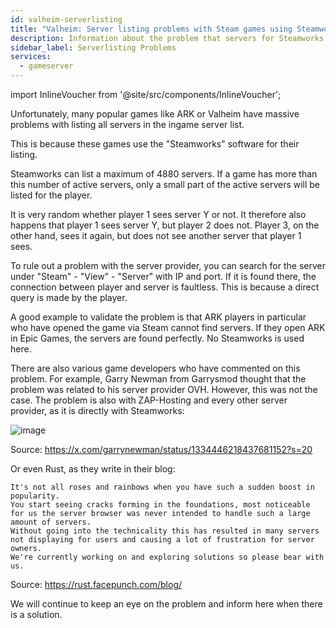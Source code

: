 ```yaml
---
id: valheim-serverlisting
title: "Valheim: Server listing problems with Steam games using Steamworks"
description: Information about the problem that servers for Steamworks games are not shown in the server listing - ZAP-Hosting.com documentation
sidebar_label: Serverlisting Problems
services:
  - gameserver
---
```


import InlineVoucher from '@site/src/components/InlineVoucher';

<InlineVoucher />

Unfortunately, many popular games like ARK or Valheim have massive problems with listing all servers in the ingame server list. 

This is because these games use the "Steamworks" software for their listing. 

Steamworks can list a maximum of 4880 servers. If a game has more than this number of active servers, only a small part of the active servers will be listed for the player. 

It is very random whether player 1 sees server Y or not. 
It therefore also happens that player 1 sees server Y, but player 2 does not. Player 3, on the other hand, sees it again, but does not see another server that player 1 sees.


To rule out a problem with the server provider, you can search for the server under "Steam" - "View" - "Server" with IP and port. If it is found there, the connection between player and server is faultless. This is because a direct query is made by the player.

A good example to validate the problem is that ARK players in particular who have opened the game via Steam cannot find servers. If they open ARK in Epic Games, the servers are found perfectly. No Steamworks is used here.

There are also various game developers who have commented on this problem. For example, Garry Newman from Garrysmod thought that the problem was related to his server provider OVH. However, this was not the case. The problem is also with ZAP-Hosting and every other server provider, as it is directly with Steamworks:

![image](https://screensaver01.zap-hosting.com/index.php/s/mWWpmZzJ6ZXX59W/preview)

Source: https://x.com/garrynewman/status/1334446218437681152?s=20

Or even Rust, as they write in their blog:

```
It's not all roses and rainbows when you have such a sudden boost in popularity. 
You start seeing cracks forming in the foundations, most noticeable for us the server browser was never intended to handle such a large amount of servers.
Without going into the technicality this has resulted in many servers not displaying for users and causing a lot of frustration for server owners. 
We're currently working on and exploring solutions so please bear with us.
```

Source: https://rust.facepunch.com/blog/

We will continue to keep an eye on the problem and inform here when there is a solution.
